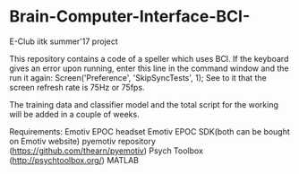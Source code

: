 # Brain-Computer-Interface-BCI-
E-Club iitk summer'17 project

This repository contains a code of a speller which uses BCI.
If the keyboard gives an error upon running, enter this line in the command window and the run it again: 	        Screen('Preference', 'SkipSyncTests', 1);
See to it that the screen refresh rate is 75Hz or 75fps.

The training data and classifier model and the total script for the working will be added in a couple of weeks.

Requirements:
Emotiv EPOC headset
Emotiv EPOC SDK(both can be bought on Emotiv website)
pyemotiv repository (https://github.com/thearn/pyemotiv)
Psych Toolbox (http://psychtoolbox.org/)
MATLAB
